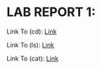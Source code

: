 LAB REPORT 1:
=============

Link To (cd): [Link](https://joshcaneday.github.io/cse15l-lab-reports/cd)

Link To (ls): [Link](https://joshcaneday.github.io/cse15l-lab-reports/ls)

Link To (cat): [Link](https://joshcaneday.github.io/cse15l-lab-reports/cat)
   
   
